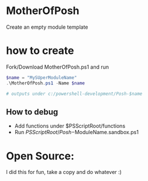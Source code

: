 # MotherOfPosh
Create an empty module template

# how to create
Fork/Download MotherOfPosh.ps1 and run
```powershell
$name = "MySUperModuleName"
.\MotherOfPosh.ps1 -Name $name

# outputs under c:/powershell-development/Posh-$name
```

## How to debug
* Add functions under $PSScriptRoot/functions
* Run $PSScriptRoot/Posh-$ModuleName.sandbox.ps1

# Open Source:
I did this for fun, take a copy and do whatever :)
